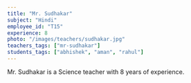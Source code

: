 ```yaml
---
title: "Mr. Sudhakar"
subject: "Hindi"
employee_id: "T15"
experience: 8
photo: "/images/teachers/sudhakar.jpg"
teachers_tags: ["mr-sudhakar"]
students_tags: ["abhishek", "aman", "rahul"]
---
```

Mr. Sudhakar is a Science teacher with 8 years of experience.

